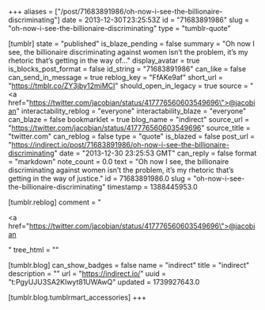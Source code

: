 +++
aliases = ["/post/71683891986/oh-now-i-see-the-billionaire-discriminating"]
date = 2013-12-30T23:25:53Z
id = "71683891986"
slug = "oh-now-i-see-the-billionaire-discriminating"
type = "tumblr-quote"

[tumblr]
state = "published"
is_blaze_pending = false
summary = "Oh now I see, the billionaire discriminating against women isn’t the problem, it’s my rhetoric that’s getting in the way of..."
display_avatar = true
is_blocks_post_format = false
id_string = "71683891986"
can_like = false
can_send_in_message = true
reblog_key = "FfAKe9af"
short_url = "https://tmblr.co/ZY3jby12miMCI"
should_open_in_legacy = true
source = "<a href=\"https://twitter.com/jacobian/status/417776560603549696\">@jacobian</a>"
interactability_reblog = "everyone"
interactability_blaze = "everyone"
can_blaze = false
bookmarklet = true
blog_name = "indirect"
source_url = "https://twitter.com/jacobian/status/417776560603549696"
source_title = "twitter.com"
can_reblog = false
type = "quote"
is_blazed = false
post_url = "https://indirect.io/post/71683891986/oh-now-i-see-the-billionaire-discriminating"
date = "2013-12-30 23:25:53 GMT"
can_reply = false
format = "markdown"
note_count = 0.0
text = "Oh now I see, the billionaire discriminating against women isn’t the problem, it’s my rhetoric that’s getting in the way of justice."
id = 71683891986.0
slug = "oh-now-i-see-the-billionaire-discriminating"
timestamp = 1388445953.0

[tumblr.reblog]
comment = "<p><a href=\"https://twitter.com/jacobian/status/417776560603549696\">@jacobian</a></p>"
tree_html = ""

[tumblr.blog]
can_show_badges = false
name = "indirect"
title = "indirect"
description = ""
url = "https://indirect.io/"
uuid = "t:PgyUJU3SA2Klwyt81UWAwQ"
updated = 1739927643.0

[tumblr.blog.tumblrmart_accessories]
+++
